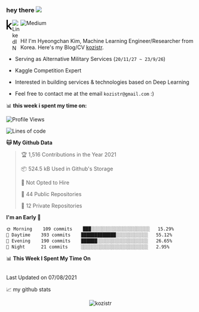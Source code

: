 ### hey there <img src="https://media.giphy.com/media/hvRJCLFzcasrR4ia7z/giphy.gif" width="25px">

<div class="icons">
  <a href="https://kaggle.com/kozistr">
    <img align="left" alt="Kaggle" width="16px" src="assets/kaggle-brands.svg" />
  </a>
  <a href="https://www.linkedin.com/in/kozistr/">
    <img align="left" alt="LinkedIN" width="22px" src="https://raw.githubusercontent.com/peterthehan/peterthehan/master/assets/linkedin.svg" />
  </a>
  <a href="https://medium.com/@kozistr">
    <img align="left" alt="Medium" width="80" src="https://github.com/melanieshi0120/melanieshi0120/blob/master/medium.ico" />
  </a>
  <br />
</div>

<br />

Hi! I'm Hyeongchan Kim, Machine Learning Engineer/Researcher from Korea. Here's my Blog/CV [kozistr](http://kozistr.tech/about).

* Serving as Alternative Military Services (`20/11/27 ~ 23/9/26`)

* Kaggle Competition Expert

* Interested in building services & technologies based on Deep Learning

* Feel free to contact me at the email `kozistr@gmail.com` :)

📊 **this week i spent my time on:**
<!--START_SECTION:waka-->
![Profile Views](http://img.shields.io/badge/Profile%20Views-129-blue)

![Lines of code](https://img.shields.io/badge/From%20Hello%20World%20I%27ve%20Written-921387%20lines%20of%20code-blue)

**🐱 My Github Data** 

> 🏆 1,516 Contributions in the Year 2021
 > 
> 📦 524.5 kB Used in Github's Storage 
 > 
> 🚫 Not Opted to Hire
 > 
> 📜 44 Public Repositories 
 > 
> 🔑 12 Private Repositories  
 > 
**I'm an Early 🐤** 

```text
🌞 Morning    109 commits    ███░░░░░░░░░░░░░░░░░░░░░░   15.29% 
🌆 Daytime    393 commits    █████████████░░░░░░░░░░░░   55.12% 
🌃 Evening    190 commits    ██████░░░░░░░░░░░░░░░░░░░   26.65% 
🌙 Night      21 commits     ░░░░░░░░░░░░░░░░░░░░░░░░░   2.95%

```


📊 **This Week I Spent My Time On** 

```text
```


 Last Updated on 07/08/2021
<!--END_SECTION:waka-->

📈 my github stats

<p align="center"> <img src="https://github-readme-stats.vercel.app/api?username=kozistr&show_icons=true&theme=gotham" alt="kozistr" />
